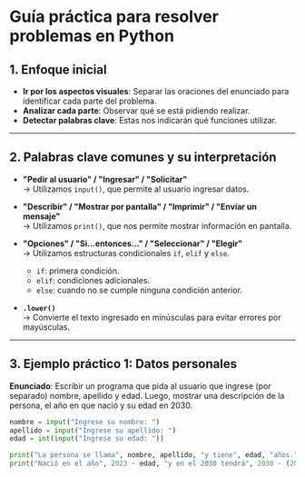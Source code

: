 # Guía práctica para resolver problemas en Python

## 1. Enfoque inicial

- **Ir por los aspectos visuales**: Separar las oraciones del enunciado para identificar cada parte del problema.
- **Analizar cada parte**: Observar qué se está pidiendo realizar.
- **Detectar palabras clave**: Estas nos indicarán qué funciones utilizar.

---

## 2. Palabras clave comunes y su interpretación

- **"Pedir al usuario" / "Ingresar" / "Solicitar"**  
  → Utilizamos `input()`, que permite al usuario ingresar datos.

- **"Describir" / "Mostrar por pantalla" / "Imprimir" / "Enviar un mensaje"**  
  → Utilizamos `print()`, que nos permite mostrar información en pantalla.

- **"Opciones" / "Si...entonces..." / "Seleccionar" / "Elegir"**  
  → Utilizamos estructuras condicionales `if`, `elif` y `else`.  
    - `if`: primera condición.  
    - `elif`: condiciones adicionales.  
    - `else`: cuando no se cumple ninguna condición anterior.

- **`.lower()`**  
  → Convierte el texto ingresado en minúsculas para evitar errores por mayúsculas.

---

## 3. Ejemplo práctico 1: Datos personales

**Enunciado**: Escribir un programa que pida al usuario que ingrese (por separado) nombre, apellido y edad. Luego, mostrar una descripción de la persona, el año en que nació y su edad en 2030.

```python
nombre = input("Ingrese su nombre: ")
apellido = input("Ingrese su apellido: ")
edad = int(input("Ingrese su edad: "))

print("La persona se llama", nombre, apellido, "y tiene", edad, "años.")
print("Nació en el año", 2023 - edad, "y en el 2030 tendrá", 2030 - (2023 - edad))
